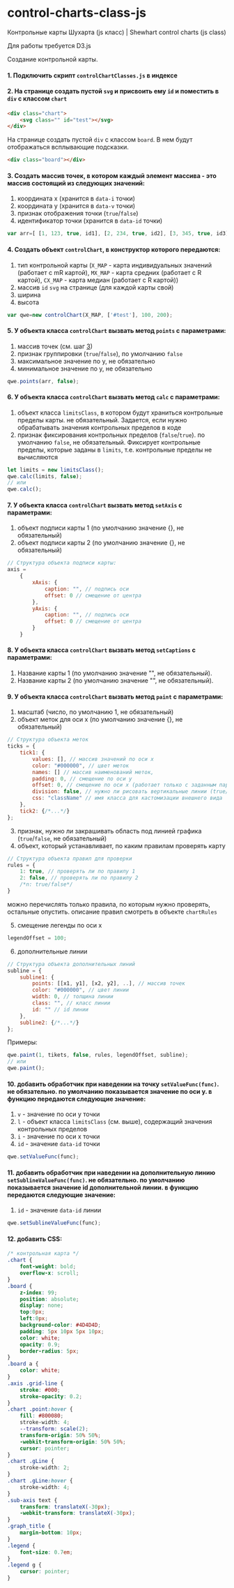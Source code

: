 # control-charts-class-js
Контрольные карты Шухарта (js класс) | Shewhart control charts (js class)

Для работы требуется D3.js

Создание контрольной карты.

#### 1. Подключить скрипт `controlChartClasses.js` в индексе

#### 2. На странице создать пустой `svg` и присвоить ему `id` и поместить в `div` с классом `chart`

```html
<div class="chart">
	<svg class="" id="test"></svg>
</div>
```

На странице создать пустой `div` с классом `board`. В нем будут отображаться всплывающие подсказки.

```html
<div class="board"></div>
```

#### 3. Создать массив точек, в котором каждый элемент массива - это массив состоящий из следующих значений:

1. координата x (хранится в `data-i` точки)
2. координата y (хранится в `data-v` точки)
3. признак отображения точки (`true`/`false`)
4. идентификатор точки (хранится в `data-id` точки)

```javascript
var arr=[ [1, 123, true, id1], [2, 234, true, id2], [3, 345, true, id3], ...];
```

#### 4. Создать объект `controlChart`, в конструктор которого передаются:

1. тип контрольной карты (`X_MAP` - карта индивидуальных значений (работает с mR картой), `MX_MAP` - карта средних (работает с R картой), `CX_MAP` - карта медиан (работает с R картой))
2. массив `id` `svg` на странице (для каждой карты свой)
3. ширина
4. высота

```javascript
var qwe=new controlChart(X_MAP, ['#test'], 100, 200);
```

#### 5. У объекта класса `controlChart` вызвать метод `points` c параметрами:

1. массив точек (см. шаг [3](#3-%D1%81%D0%BE%D0%B7%D0%B4%D0%B0%D1%82%D1%8C-%D0%BC%D0%B0%D1%81%D1%81%D0%B8%D0%B2-%D1%82%D0%BE%D1%87%D0%B5%D0%BA-%D0%B2-%D0%BA%D0%BE%D1%82%D0%BE%D1%80%D0%BE%D0%BC-%D0%BA%D0%B0%D0%B6%D0%B4%D1%8B%D0%B9-%D1%8D%D0%BB%D0%B5%D0%BC%D0%B5%D0%BD%D1%82-%D0%BC%D0%B0%D1%81%D1%81%D0%B8%D0%B2%D0%B0-%D1%8D%D1%82%D0%BE-%D0%BC%D0%B0%D1%81%D1%81%D0%B8%D0%B2-%D1%81%D0%BE%D1%81%D1%82%D0%BE%D1%8F%D1%89%D0%B8%D0%B9-%D0%B8%D0%B7-%D1%81%D0%BB%D0%B5%D0%B4%D1%83%D1%8E%D1%89%D0%B8%D1%85-%D0%B7%D0%BD%D0%B0%D1%87%D0%B5%D0%BD%D0%B8%D0%B9))
2. признак группировки (`true`/`false`), по умолчанию `false`
3. максимальное значение по y, не обязательно
4. минимальное значение по y, не обязательно

```javascript
qwe.points(arr, false);
```

#### 6. У объекта класса `controlChart` вызвать метод `calc` с параметрами:

1. объект класса `limitsClass`, в котором будут храниться контрольные пределы карты. не обязательный. Задается, если нужно обрабатывать значения контрольных пределов в коде
2. признак фиксирования контрольных пределов (`false`/`true`). по умолчанию `false`, не обязательный. Фиксирует контрольные пределы, которые заданы в `limits`, т.е. контрольные пределы не вычисляются

```javascript
let limits = new limitsClass();  
qwe.calc(limits, false); 
// или 
qwe.calc();
```

#### 7. У объекта класса `controlChart` вызвать метод `setAxis` с параметрами:

1. объект подписи карты 1 (по умолчанию значение {}, не обязательный)
2. объект подписи карты 2 (по умолчанию значение {}, не обязательный)

```javascript
// Структура объекта подписи карты:
axis = 
	{
		xAxis: { 
			caption: "", // подпись оси 
			offset: 0 // смещение от центра
		},
		yAxis: { 
			caption: "", // подпись оси 
			offset: 0 // смещение от центра
		}
	}
```

#### 8. У объекта класса `controlChart` вызвать метод `setCaptions` с параметрами:

1. Название карты 1 (по умолчанию значение "", не обязательный).
2. Название карты 2 (по умолчанию значение "", не обязательный).

#### 9. У объекта класса `controlChart` вызвать метод `paint` с параметрами:

1. масштаб (число, по умолчанию 1, не обязательный)
2. объект меток для оси x (по умолчанию значение {}, не обязательный)

```javascript
// Структура объекта меток
ticks = {
	tick1: {
		values: [], // массив значений по оси x
		color: "#000000", // цвет меток
		names: [] // массив наименований меток,
		padding: 0, // смещение по оси y
		offset: 0, // смещение по оси x (работает только с заданным параметром css)
		division: false, // нужно ли рисовать вертикальные линии (true/false)
		css: "className" // имя класса для кастомизации внешнего вида
	},
	tick2: {/*...*/}
}; 	
```

3. признак, нужно ли закрашивать область под линией графика (`true`/`false`, не обязательный)
4. объект, который устанавливает, по каким правилам проверять карту

```javascript
// Структура объекта правил для проверки
rules = {
	1: true, // проверять ли по правилу 1 
	2: false, // проверять ли по правилу 2 
	/*n: true/false*/
}
```

можно перечислять только правила, по которым нужно проверять, остальные опустить. описание правил смотреть в объекте `chartRules`

5. смещение легенды по оси x

```javascript
legendOffset = 100; 	
```

6. дополнительные линии

```javascript
// Структура объекта дополнительных линий
subline = {
	subline1: {
		points: [[x1, y1], [x2, y2], ..], // массив точек
		color: "#000000", // цвет линии
		width: 0, // толщина линии
		class: "", // класс линии
		id: "" // id линии
	},
	subline2: {/*...*/}
}; 	
```

Примеры:

```javascript
qwe.paint(1, tikets, false, rules, legendOffset, subline);
// или
qwe.paint();
```

#### 10. добавить обработчик при наведении на точку `setValueFunc(func)`. не обязательно. по умолчанию показывается значение по оси y. в функцию передаются следующие значение:

1. `v` - значение по оси y точки
2. `l` - объект класса `limitsClass` (см. выше), содержащий значения контрольных пределов
3. `i` - значение по оси x точки
4. `id` - значение `data-id` точки

```javascript
qwe.setValueFunc(func);
```

#### 11. добавить обработчик при наведении на дополнительную линию `setSublineValueFunc(func)`. не обязательно. по умолчанию показывается значение id дополнительной линии. в функцию передаются следующие значение:

1. `id` - значение `data-id` линии

```javascript
qwe.setSublineValueFunc(func);
```

#### 12. добавить CSS:

```css
/* контрольная карта */
.chart {
    font-weight: bold;
    overflow-x: scroll;
}
.board {
    z-index: 99;
    position: absolute;
    display: none;
    top:0px;
    left:0px;
    background-color: #4D4D4D;
    padding: 5px 10px 5px 10px;
    color: white;
    opacity: 0.9;
    border-radius: 5px;
}
.board a {
    color: white;
}
.axis .grid-line {
    stroke: #000;
    stroke-opacity: 0.2;
}
.chart .point:hover {
    fill: #800080;
    stroke-width: 4;
    --transform: scale(2);
    transform-origin: 50% 50%;
    -webkit-transform-origin: 50% 50%;
    cursor: pointer;
}
.chart .gLine {
    stroke-width: 2;
}
.chart .gLine:hover {
    stroke-width: 4;
}
.sub-axis text {
    transform: translateX(-30px);
    -webkit-transform: translateX(-30px);
}
.graph_title {
    margin-bottom: 10px;
}
.legend {
    font-size: 0.7em;
}
.legend g {
    cursor: pointer;
}
```
